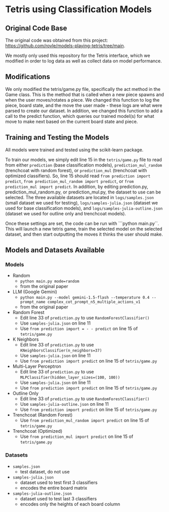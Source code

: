 # Tetris using Classification Models

## Original Code Base

The original code was obtained from this project: https://github.com/rovle/models-playing-tetris/tree/main.

We mostly only used this repository for the Tetris interface, which we modified in order to log data as well as collect data on model performance.

## Modifications

We only modified the tetris/game.py file, specifically the act method in the Game class. This is the method that is called when a new piece spawns and when the user moves/rotates a piece. We changed this function to log the piece, board state, and the move the user made - these logs are what were parsed to create our dataset. In addition, we changed this function to add a call to the predict function, which queries our trained model(s) for what move to make next based on the current board state and piece.

## Training and Testing the Models

All models were trained and tested using the scikit-learn package.

To train our models, we simply edit line 15 in the ```tetris/game.py``` file to read from either ```prediction``` (base classification models), ```prediction_mul_random``` (trenchcoat with random forest), or ```prediction_mul``` (trenchcoat with optimized classifiers). So, line 15 should read ```from prediction import predict```, ```from prediction_mul_random import predict```, or ```from prediction_mul import predict```. In addition, by editing prediction.py, prediction_mul_random.py, or prediction_mul.py, the dataset to use can be selected. The three available datasets are located in ```logs/samples.json``` (small dataset we used for testing), ```logs/samples-julia.json``` (dataset we used for base classification models), and ```logs/samples-julia-outline.json``` (dataset we used for outline only and trenchcoat models).

Once these settings are set, the code can be run with ```python main.py``. This will launch a new tetris game, train the selected model on the selected dataset, and then start outputting the moves it thinks the user should make.

## Models and Datasets Available
### Models
- Random 
    - ```python main.py mode=random```
    - from the original paper  
- LLM (Google Gemini)
    - ```python main.py --model gemini-1.5-flash --temperature 0.4 --prompt_name complex_cot_prompt_n5_multiple_actions_v1```
    - from the original paper  
- Random Forest
    - Edit line 33 of ```prediction.py``` to use ```RandomForestClassifier()```
    - Use ```samples-julia.json``` on line 11
    - Use ```from prediction import = - - predict``` on line 15 of ```tetris/game.py```  
- K Neighbors
    - Edit line 33 of ```prediction.py``` to use ```KNeighborsClassifier(n_neighbors=37)```
    - Use ```samples-julia.json``` on line 11
    - Use ```from prediction import predict``` on line 15 of ```tetris/game.py```  
- Multi-Layer Perceptron
    - Edit line 33 of ```prediction.py``` to use ```MLPClassifier(hidden_layer_sizes=(100, 100))```
    - Use ```samples-julia.json``` on line 11
    - Use ```from prediction import predict``` on line 15 of ```tetris/game.py```  
- Outline Only
    - Edit line 33 of ```prediction.py``` to use ```RandomForestClassifier()```
    - Use ```samples-julia-outline.json``` on line 11
    - Use ```from prediction import predict``` on line 15 of ```tetris/game.py```  
- Trenchcoat (Random Forest) 
    - Use ```from prediction_mul_random import predict``` on line 15 of ```tetris/game.py```  
- Trenchcoat (Optimized) 
    - Use ```from prediction_mul import predict``` on line 15 of ```tetris/game.py```  

### Datasets
- ```samples.json``` 
    - test dataset, do not use  
- ```samples-julia.json``` 
    - dataset used to test first 3 classifiers
    - encodes the entire board matrix  
- ```samples-julia-outline.json```
    - dataset used to test last 3 classifiers
    - encodes only the heights of each board column  

